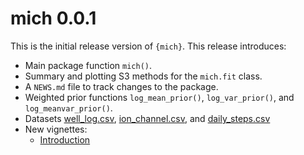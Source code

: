 # mich 0.0.1

This is the initial release version of `{mich}`. This release introduces:

- Main package function `mich()`.
- Summary and plotting S3 methods for the `mich.fit` class.
- A `NEWS.md` file to track changes to the package.
- Weighted prior functions `log_mean_prior()`, `log_var_prior()`, and 
  `log_meanvar_prior()`.
- Datasets [well_log.csv](), [ion_channel.csv](), and [daily_steps.csv]()
- New vignettes:
    - [Introduction]()
